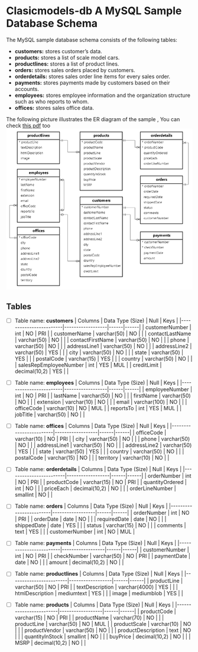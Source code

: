 # Clasicmodels-db A MySQL Sample Database Schema
The MySQL sample database schema consists of the following tables:
- **customers:** stores customer’s data.
- **products:** stores a list of scale model cars.
- **productlines:** stores a list of product lines.
- **orders:** stores sales orders placed by customers.
- **orderdetails:** stores sales order line items for every sales order.
- **payments:** stores payments made by customers based on their accounts.
- **employees:** stores employee information and the organization structure such as who reports to whom.
- **offices:** stores sales office data.

The following picture illustrates the ER diagram of the sample , You can check [this pdf](https://www.mysqltutorial.org/wp-content/uploads/2018/04/MySQL-Sample-Database-Diagram-PDF-A4.pdf) too
![classicmodels-er-diagram](images/classicmodels-er-diagram.png)


 ## Tables

 - [ ] Table name: **customers**
    | Columns                | Data Type (Size) | Null | Keys |
    |------------------------|------------------|------|------|
    | customerNumber         | int              | NO   | PRI  |
    | customerName           | varchar(50)      | NO   |      |
    | contactLastName        | varchar(50)      | NO   |      |
    | contactFirstName       | varchar(50)      | NO   |      |
    | phone                  | varchar(50)      | NO   |      |
    | addressLine1           | varchar(50)      | NO   |      |
    | addressLine2           | varchar(50)      | YES  |      |
    | city                   | varchar(50)      | NO   |      |
    | state                  | varchar(50)      | YES  |      |
    | postalCode             | varchar(15)      | YES  |      |
    | country                | varchar(50)      | NO   |      |
    | salesRepEmployeeNumber | int              | YES  | MUL  |
    | creditLimit            | decimal(10,2)    | YES  |      |
 - [ ] Table name: **employees**
    | Columns                | Data Type (Size) | Null | Keys |
    |------------------------|------------------|------|------|
    | employeeNumber         | int              | NO   | PRI  |
    | lastName               | varchar(50)      | NO   |      |
    | firstName              | varchar(50)      | NO   |      |
    | extension              | varchar(10)      | NO   |      |
    | email                  | varchar(100)     | NO   |      |
    | officeCode             | varchar(10)      | NO   | MUL  |
    | reportsTo              | int              | YES  | MUL  |
    | jobTitle               | varchar(50)      | NO   |      |
 - [ ] Table name: **offices**
    | Columns                | Data Type (Size) | Null | Keys |
    |------------------------|------------------|------|------|
    | officeCode             | varchar(10)      | NO   | PRI  |
    | city                   | varchar(50)      | NO   |      |
    | phone                  | varchar(50)      | NO   |      |
    | addressLine1           | varchar(50)      | NO   |      |
    | addressLine2           | varchar(50)      | YES  |      |
    | state                  | varchar(50)      | YES  |      |
    | country                | varchar(50)      | NO   |      |
    | postalCode             | varchar(15)      | NO   |      |
    | territory              | varchar(10)      | NO   |      |
 - [ ] Table name: **orderdetails**
    | Columns                | Data Type (Size) | Null | Keys |
    |------------------------|------------------|------|------|
    | orderNumber            | int              | NO   | PRI  |
    | productCode            | varchar(15)      | NO   | PRI  |
    | quantityOrdered        | int              | NO   |      |
    | priceEach              | decimal(10,2)    | NO   |      |
    | orderLineNumber        | smallint         | NO   |      |
 - [ ] Table name: **orders**
    | Columns                | Data Type (Size) | Null | Keys |
    |------------------------|------------------|------|------|
    | orderNumber            | int              | NO   | PRI  |
    | orderDate              | date             | NO   |      |
    | requiredDate           | date             | NO   |      |
    | shippedDate            | date             | YES  |      |
    | status                 | varchar(15)      | NO   |      |
    | comments               | text             | YES  |      |
    | customerNumber         | int              | NO   | MUL  |
 - [ ] Table name: **payments**
    | Columns                | Data Type (Size) | Null | Keys |
    |------------------------|------------------|------|------|
    | customerNumber         | int              | NO   | PRI  |
    | checkNumber            | varchar(50)      | NO   | PRI  |
    | paymentDate            | date             | NO   |      |
    | amount                 | decimal(10,2)    | NO   |      |
 - [ ] Table name: **productlines**
    | Columns                | Data Type (Size) | Null | Keys |
    |------------------------|------------------|------|------|
    | productLine            | varchar(50)      | NO   | PRI  |
    | textDescription        | varchar(4000)    | YES  |      |
    | htmlDescription        | mediumtext       | YES  |      |
    | image                  | mediumblob       | YES  |      |
 - [ ] Table name: **products**
    | Columns                | Data Type (Size) | Null | Keys |
    |------------------------|------------------|------|------|
    | productCode            | varchar(15)      | NO   | PRI  |
    | productName            | varchar(70)      | NO   |      |
    | productLine            | varchar(50)      | NO   | MUL  |
    | productScale           | varchar(10)      | NO   |      |
    | productVendor          | varchar(50)      | NO   |      |
    | productDescription     | text             | NO   |      |
    | quantityInStock        | smallint         | NO   |      |
    | buyPrice               | decimal(10,2)    | NO   |      |
    | MSRP                   | decimal(10,2)    | NO   |      |



